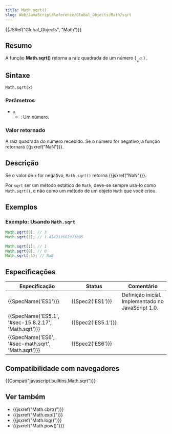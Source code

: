 ```yaml
---
title: Math.sqrt()
slug: Web/JavaScript/Reference/Global_Objects/Math/sqrt
---
```


{{JSRef("Global_Objects", "Math")}}

## Resumo

A função **Math.sqrt()** retorna a raiz quadrada de um número (<math><semantics><msqrt><mi>x</mi></msqrt><annotation encoding="TeX">\sqrt{x}</annotation></semantics></math>) .

## Sintaxe

```
Math.sqrt(x)
```

### Parâmetros

- `x`
  - : Um número.

### Valor retornado

A raiz quadrada do número recebido. Se o número for negativo, a função retornará {{jsxref("NaN")}}.

## Descrição

Se o valor de `x` for negativo, `Math.sqrt()` retorna {{jsxref("NaN")}}.

Por `sqrt` ser um método estático de `Math`, deve-se sempre usá-lo como `Math.sqrt()`, e não como um método de um objeto `Math` que você criou.

## Exemplos

### Exemplo: Usando `Math.sqrt`

```js
Math.sqrt(9); // 3
Math.sqrt(2); // 1.414213562373095

Math.sqrt(1); // 1
Math.sqrt(0); // 0
Math.sqrt(-1); // NaN
```

## Especificações

| Especificação                                        | Status             | Comentário                                         |
| ---------------------------------------------------- | ------------------ | -------------------------------------------------- |
| {{SpecName('ES1')}}                                  | {{Spec2('ES1')}}   | Definição inicial. Implementado no JavaScript 1.0. |
| {{SpecName('ES5.1', '#sec-15.8.2.17', 'Math.sqrt')}} | {{Spec2('ES5.1')}} |                                                    |
| {{SpecName('ES6', '#sec-math.sqrt', 'Math.sqrt')}}   | {{Spec2('ES6')}}   |                                                    |

## Compatibilidade com navegadores

{{Compat("javascript.builtins.Math.sqrt")}}

## Ver também

- {{jsxref("Math.cbrt()")}}
- {{jsxref("Math.exp()")}}
- {{jsxref("Math.log()")}}
- {{jsxref("Math.pow()")}}
